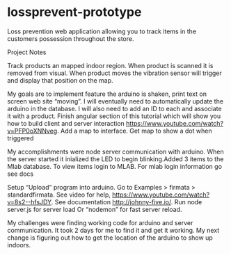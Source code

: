 # lossprevent-prototype
Loss prevention web application allowing you to track items in the customers possession throughout the store.



Project Notes

Track products an mapped indoor region. When product is scanned it is removed from visual. When product moves the vibration sensor will trigger and display that position on the map. 

My goals are to implement feature the arduino is shaken, print text on screen web site “moving”. I will eventually need to automatically update the arduino in the database. I will also need to add an ID to each and associate it with a product. Finish angular section of this tutorial which will show you how to build client and server interaction https://www.youtube.com/watch?v=PFP0oXNNveg. Add a map to interface. Get map to show a dot when triggered

My accomplishments were node server communication with arduino. When the server started it inialized the LED to begin blinking.Added 3 items to the Mlab database. To view items login to MLAB. For mlab login information go see docs
	
Setup
“Upload” program into arduino. Go to Examples > firmata > standardfirmata. See video for help, https://www.youtube.com/watch?v=8s2--hfsJDY. See documentation http://johnny-five.io/. Run node server.js for server load
Or “nodemon” for fast server reload.

My challenges were finding working code for arduino and server communication. It took 2 days for me to find it and get it working. My next change is figuring out how to get the location of the arduino to show up indoors.
